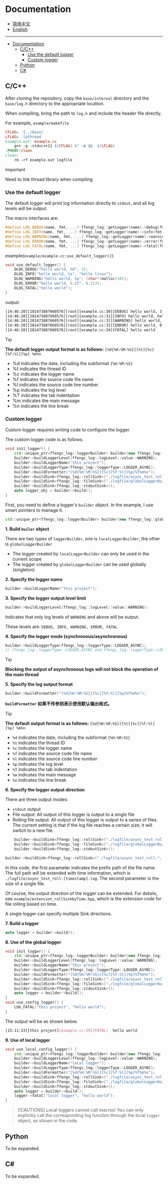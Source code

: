 # Documentation

- [简体中文](./documentation.md)
- [English](./documentation-en.md)

***
- [Documentation](#documentation)
  - [C/C++](#cc)
    - [Use the default logger](#use-the-default-logger)
    - [Custom logger](#custom-logger)
  - [Python](#python)
  - [C#](#c)

## C/C++

After cloning the repository, copy the `base/internal` directory and the `base/log.h` directory to the appropriate location.

When compiling, bring the path to `log.h` and include the header file directly.

For example, `example/makefile`

```makefile
CFLAG= -I../base/
LFLAG= -lpthread
example.out: example.cc
	g++ -g -std=c++11 $(CFLAG) $^ -o $@  $(LFLAG)
.PHONY:clean
clean:
	rm -rf example.out logfile
```

> [!IMPORTANT]
> Need to link thread library when compiling

### Use the default logger

The default logger will print log information directly to `stdout`, and all log levels will be output.

The macro interfaces are:
```cpp
#define LOG_DEBUG(name, fmt, ...) ffengc_log::getLogger(name)->debug(fmt, ##__VA_ARGS__);
#define LOG_INFO(name, fmt, ...) ffengc_log::getLogger(name)->info(fmt, ##__VA_ARGS__);
#define LOG_WARNING(name, fmt, ...) ffengc_log::getLogger(name)->warning(fmt, ##__VA_ARGS__);
#define LOG_ERROR(name, fmt, ...) ffengc_log::getLogger(name)->error(fmt, ##__VA_ARGS__);
#define LOG_FATAL(name, fmt, ...) ffengc_log::getLogger(name)->fatal(fmt, ##__VA_ARGS__);
```

example(`example/example.cc:use_default_logger()`):
```cpp
void use_default_logger() {
    DLOG_DEBUG("hello world, %d", 3);
    DLOG_INFO("hello world, %s", "hello linux");
    DLOG_WARNING("hello world, %p", (char*)malloc(10));
    DLOG_ERROR("hello world, %.2f", 0.313);
    DLOG_FATAL("hello world");
}
```
output:
```sh
[14:46:20][281473887660576][root][example.cc:30][DEBUG] hello world, 3
[14:46:20][281473887660576][root][example.cc:31][INFO] hello world, hello linux
[14:46:20][281473887660576][root][example.cc:32][WARNING] hello world, 0xaaab062f1c40
[14:46:20][281473887660576][root][example.cc:33][ERROR] hello world, 0.31
[14:46:20][281473887660576][root][example.cc:34][FATAL] hello world
```

> [!TIP]
> **The default logger output format is as follows:**
> `[%d{%H:%M:%S}][%t][%c][%f:%l][%p] %m%n`
> * %d indicates the date, including the subformat `{%H:%M:%S}`
> * %t indicates the thread ID
> * %c indicates the logger name
> * %f indicates the source code file name
> * %l indicates the source code line number
> * %p indicates the log level
> * %T indicates the tab indentation
> * %m indicates the main message
> * %n indicates the line break


### Custom logger

Custom logger requires writing code to configure the logger.

The custom logger code is as follows.

```cpp
void init_logger() {
    std::unique_ptr<ffengc_log::loggerBuilder> builder(new ffengc_log::globalLoggerBuilder());
    builder->buildLoggerLevel(ffengc_log::logLevel::value::WARNING);
    builder->buildLoggerName("this project");
    builder->buildLoggerType(ffengc_log::loggerType::LOGGER_ASYNC);
    builder->buildFormatter("[%d{%H:%M:%S}][%c][%f:%l][%p]%T%m%n");
    builder->buildSink<ffengc_log::rollSink>("./logfile/async_test_roll-", 1024 * 1024);
    builder->buildSink<ffengc_log::fileSink>("./logfile/globalLoggerBuilder.log");
    builder->buildSink<ffengc_log::stdoutSink>();
    auto logger_obj = builder->build();
}
```

First, you need to define a logger's `builder` object. In the example, I use smart pointers to manage it.

```cpp
std::unique_ptr<ffengc_log::loggerBuilder> builder(new ffengc_log::globalLoggerBuilder());
```

**1. Build `builer` object**

There are two types of `loggerBuilder`, one is `localLoggerBuilder`, the other is `globalLoggerBuilder`

- The logger created by `localLoggerBuilder` can only be used in the current scope
- The logger created by `globalLoggerBuilder` can be used globally (singleton)

**2. Specify the logger name**

```cpp
builder->buildLoggerName("this project");
```

**3. Specify the logger output level limit**

```cpp
builder->buildLoggerLevel(ffengc_log::logLevel::value::WARNING);
```
Indicates that only log levels of `WARNING` and above will be output.

These levels are: `DEBUG, INFO, WARNING, ERROR, FATAL`

**4. Specify the logger mode (synchronous/asynchronous)**

```cpp
builder->buildLoggerType(ffengc_log::loggerType::LOGGER_ASYNC);
// ffengc_log::loggerType::LOGGER_ASYNC and ffengc_log::loggerType::LOGGER_SYNC
```

> [!TIP]
> **Blocking the output of asynchronous logs will not block the operation of the main thread**

**5. Specify the log output format**

```cpp
builder->buildFormatter("[%d{%H:%M:%S}][%c][%f:%l][%p]%T%m%n");
```

**`buildFormatter` 如果不传参则表示使用默认输出格式。**

> [!TIP]
> **The default output format is as follows:**
> `[%d{%H:%M:%S}][%t][%c][%f:%l][%p] %m%n`
> * `%d` indicates the date, including the subformat `{%H:%M:%S}`
> * `%t` indicates the thread ID
> * `%c` indicates the logger name
> * `%f` indicates the source code file name
> * `%l` indicates the source code line number
> * `%p` indicates the log level
> * `%T` indicates the tab indentation
> * `%m` indicates the main message
> * `%n` indicates the line break


**6. Specify the logger output direction**

There are three output modes:

- `stdout` output
- File output: All output of this logger is output to a single file
- Rolling file output: All output of this logger is output to a series of files. The current setting is that if the log file reaches a certain size, it will switch to a new file.

```cpp
    builder->buildSink<ffengc_log::rollSink>("./logfile/async_test_roll-", 1024 * 1024);
    builder->buildSink<ffengc_log::fileSink>("./logfile/globalLoggerBuilder.log");
    builder->buildSink<ffengc_log::stdoutSink>();
```

```cpp
builder->buildSink<ffengc_log::rollSink>("./logfile/async_test_roll-", 1024 * 1024);
```
In this code, the first parameter indicates the prefix path of the file name. The full path will be extended with time information, which is `./logfile/async_test_roll-[timestamp].log`. The second parameter is the size of a single file.

Of course, the output direction of the logger can be extended. For details, see `example/extension_rollSinkbyTime.hpp`, which is the extension code for file rolling based on time.

A single logger can specify multiple Sink directions.

**7. Build a logger**

```cpp
auto logger = builder->build();
```

**8. Use of the global logger**

```cpp
void init_logger() {
    std::unique_ptr<ffengc_log::loggerBuilder> builder(new ffengc_log::globalLoggerBuilder());
    builder->buildLoggerLevel(ffengc_log::logLevel::value::WARNING);
    builder->buildLoggerName("this project");
    builder->buildLoggerType(ffengc_log::loggerType::LOGGER_ASYNC);
    builder->buildFormatter("[%d{%H:%M:%S}][%c][%f:%l][%p]%T%m%n");
    builder->buildSink<ffengc_log::rollSink>("./logfile/async_test_roll-", 1024 * 1024);
    builder->buildSink<ffengc_log::fileSink>("./logfile/globalLoggerBuilder.log");
    builder->buildSink<ffengc_log::stdoutSink>();
    auto logger = builder->build();
}
void use_config_logger() {
    LOG_FATAL("this project", "hello world");
}
```

The output will be as shown below.

```sh
[15:11:33][this project][example.cc:39][FATAL]  hello world
```

**9. Use of local logger**

```cpp
void use_local_config_logger() {
    std::unique_ptr<ffengc_log::loggerBuilder> builder(new ffengc_log::localLoggerBuilder());
    builder->buildLoggerLevel(ffengc_log::logLevel::value::WARNING);
    builder->buildLoggerName("local logger");
    builder->buildLoggerType(ffengc_log::loggerType::LOGGER_ASYNC);
    builder->buildFormatter("[%d{%H:%M:%S}][%c][%f:%l][%p]%T%m%n");
    builder->buildSink<ffengc_log::rollSink>("./logfile/async_test_roll-", 1024 * 1024);
    builder->buildSink<ffengc_log::fileSink>("./logfile/globalLoggerBuilder.log");
    builder->buildSink<ffengc_log::stdoutSink>();
    auto logger = builder->build();
    logger->fatal("local logger", "hello world");
}
```

> [!CAUTIONS]
> Local loggers cannot call macros! You can only explicitly call the corresponding log function through the local `logger` object, as shown in the code.

## Python

To be expanded.

## C#

To be expanded.